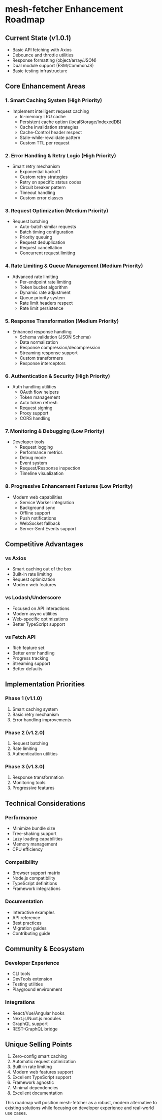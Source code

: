 # mesh-fetcher Enhancement Roadmap

## Current State (v1.0.1)

- Basic API fetching with Axios
- Debounce and throttle utilities
- Response formatting (object/array/JSON)
- Dual module support (ESM/CommonJS)
- Basic testing infrastructure

## Core Enhancement Areas

### 1. Smart Caching System (High Priority)

- Implement intelligent request caching
  - In-memory LRU cache
  - Persistent cache option (localStorage/IndexedDB)
  - Cache invalidation strategies
  - Cache-Control header respect
  - Stale-while-revalidate pattern
  - Custom TTL per request

### 2. Error Handling & Retry Logic (High Priority)

- Smart retry mechanism
  - Exponential backoff
  - Custom retry strategies
  - Retry on specific status codes
  - Circuit breaker pattern
  - Timeout handling
  - Custom error classes

### 3. Request Optimization (Medium Priority)

- Request batching
  - Auto-batch similar requests
  - Batch timing configuration
  - Priority queuing
  - Request deduplication
  - Request cancellation
  - Concurrent request limiting

### 4. Rate Limiting & Queue Management (Medium Priority)

- Advanced rate limiting
  - Per-endpoint rate limiting
  - Token bucket algorithm
  - Dynamic rate adjustment
  - Queue priority system
  - Rate limit headers respect
  - Rate limit persistence

### 5. Response Transformation (Medium Priority)

- Enhanced response handling
  - Schema validation (JSON Schema)
  - Data normalization
  - Response compression/decompression
  - Streaming response support
  - Custom transformers
  - Response interceptors

### 6. Authentication & Security (High Priority)

- Auth handling utilities
  - OAuth flow helpers
  - Token management
  - Auto token refresh
  - Request signing
  - Proxy support
  - CORS handling

### 7. Monitoring & Debugging (Low Priority)

- Developer tools
  - Request logging
  - Performance metrics
  - Debug mode
  - Event system
  - Request/Response inspection
  - Timeline visualization

### 8. Progressive Enhancement Features (Low Priority)

- Modern web capabilities
  - Service Worker integration
  - Background sync
  - Offline support
  - Push notifications
  - WebSocket fallback
  - Server-Sent Events support

## Competitive Advantages

### vs Axios

- Smart caching out of the box
- Built-in rate limiting
- Request optimization
- Modern web features

### vs Lodash/Underscore

- Focused on API interactions
- Modern async utilities
- Web-specific optimizations
- Better TypeScript support

### vs Fetch API

- Rich feature set
- Better error handling
- Progress tracking
- Streaming support
- Better defaults

## Implementation Priorities

### Phase 1 (v1.1.0)

1. Smart caching system
2. Basic retry mechanism
3. Error handling improvements

### Phase 2 (v1.2.0)

1. Request batching
2. Rate limiting
3. Authentication utilities

### Phase 3 (v1.3.0)

1. Response transformation
2. Monitoring tools
3. Progressive features

## Technical Considerations

### Performance

- Minimize bundle size
- Tree-shaking support
- Lazy loading capabilities
- Memory management
- CPU efficiency

### Compatibility

- Browser support matrix
- Node.js compatibility
- TypeScript definitions
- Framework integrations

### Documentation

- Interactive examples
- API reference
- Best practices
- Migration guides
- Contributing guide

## Community & Ecosystem

### Developer Experience

- CLI tools
- DevTools extension
- Testing utilities
- Playground environment

### Integrations

- React/Vue/Angular hooks
- Next.js/Nuxt.js modules
- GraphQL support
- REST-GraphQL bridge

## Unique Selling Points

1. Zero-config smart caching
2. Automatic request optimization
3. Built-in rate limiting
4. Modern web features support
5. Excellent TypeScript support
6. Framework agnostic
7. Minimal dependencies
8. Excellent documentation

This roadmap will position mesh-fetcher as a robust, modern alternative to existing solutions while focusing on developer experience and real-world use cases.
